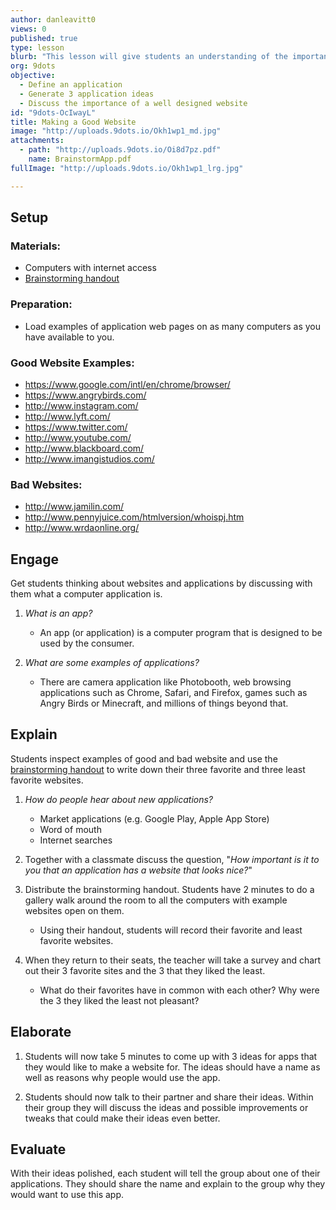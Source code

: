 ```yaml
---
author: danleavitt0
views: 0
published: true
type: lesson
blurb: "This lesson will give students an understanding of the importance of a well designed #website to attract an audience."
org: 9dots
objective: 
  - Define an application
  - Generate 3 application ideas
  - Discuss the importance of a well designed website
id: "9dots-OcIwayL"
title: Making a Good Website
image: "http://uploads.9dots.io/Okh1wp1_md.jpg"
attachments: 
  - path: "http://uploads.9dots.io/Oi8d7pz.pdf"
    name: BrainstormApp.pdf
fullImage: "http://uploads.9dots.io/Okh1wp1_lrg.jpg"

---
```


## Setup

### Materials:
- Computers with internet access
- [Brainstorming handout](http://uploads.9dots.io/Oi8d7pz.pdf)

### Preparation:
- Load examples of application web pages on as many computers as you have available to you.

### Good Website Examples:
- https://www.google.com/intl/en/chrome/browser/
- https://www.angrybirds.com/
- http://www.instagram.com/
- http://www.lyft.com/
- https://www.twitter.com/
- http://www.youtube.com/
- http://www.blackboard.com/
- http://www.imangistudios.com/

### Bad Websites:
- http://www.jamilin.com/
- http://www.pennyjuice.com/htmlversion/whoispj.htm
- http://www.wrdaonline.org/

## Engage
Get students thinking about websites and applications by discussing with them what a computer application is. 

1. _What is an app?_
	- An app (or application) is a computer program that is designed to be used by the consumer.

2. _What are some examples of applications?_
	- There are camera application like Photobooth, web browsing applications such as Chrome, Safari, and Firefox, games such as Angry Birds or Minecraft, and millions of things beyond that.

## Explain
Students inspect examples of good and bad website and use the  [brainstorming handout](http://uploads.9dots.io/Oi8d7pz.pdf) to write down their three favorite and three least favorite websites.

1. _How do people hear about new applications?_
	- Market applications (e.g. Google Play, Apple App Store)
    - Word of mouth
    - Internet searches

2. Together with a classmate discuss the question, "_How important is it to you that an application has a website that looks nice?_"

3. Distribute the brainstorming handout.  Students have 2 minutes to do a gallery walk around the room to all the computers with example websites open on them. 
	- Using their handout, students will record their favorite and least favorite websites.  

4. When they return to their seats, the teacher will take a survey and chart out their 3 favorite sites and the 3 that they liked the least.  
    - What do their favorites have in common with each other? Why were the 3 they liked the least not pleasant?

## Elaborate

1. Students will now take 5 minutes to come up with 3 ideas for apps that they would like to make a website for. The ideas should have a name as well as reasons why people would use the app.

2. Students should now talk to their partner and share their ideas.  Within their group they will discuss the ideas and possible improvements or tweaks that could make their ideas even better.

## Evaluate
With their ideas polished, each student will tell the group about one of their applications.  They should share the name and explain to the group why they would want to use this app.
